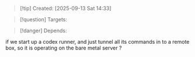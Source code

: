 
>[!tip] Created: [2025-09-13 Sat 14:33]

>[!question] Targets: 

>[!danger] Depends: 

if we start up a codex runner, and just tunnel all its commands in to a remote box, so it is operating on the bare metal server ?